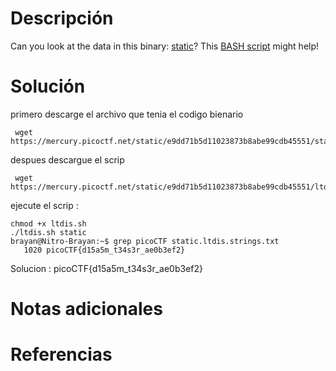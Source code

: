 # Descripción
Can you look at the data in this binary: [static](https://mercury.picoctf.net/static/e9dd71b5d11023873b8abe99cdb45551/static)? This [BASH script](https://mercury.picoctf.net/static/e9dd71b5d11023873b8abe99cdb45551/ltdis.sh) might help!

# Solución 
 primero descarge el archivo que tenia el codigo bienario
 ```
  wget https://mercury.picoctf.net/static/e9dd71b5d11023873b8abe99cdb45551/static
   ```
  despues descargue el scrip 
```
 wget https://mercury.picoctf.net/static/e9dd71b5d11023873b8abe99cdb45551/ltdis.sh
```
  ejecute el scrip :
```
chmod +x ltdis.sh
./ltdis.sh static
brayan@Nitro-Brayan:~$ grep picoCTF static.ltdis.strings.txt
   1020 picoCTF{d15a5m_t34s3r_ae0b3ef2}
```
Solucion : picoCTF{d15a5m_t34s3r_ae0b3ef2}
# Notas adicionales 

# Referencias 